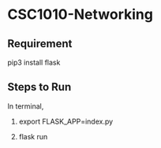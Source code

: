 # CSC1010-Networking

## Requirement 
pip3 install flask

## Steps to Run 

In terminal,

1) export FLASK_APP=index.py

2) flask run
